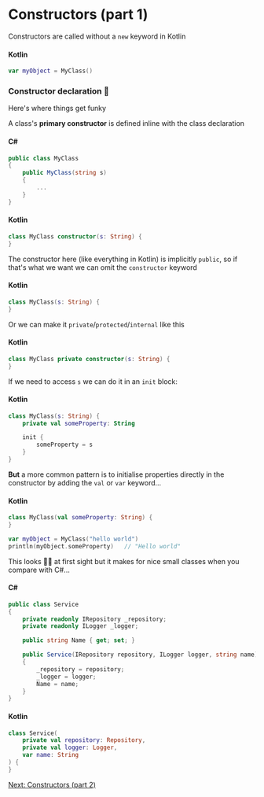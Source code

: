 # Constructors (part 1)
Constructors are called without a `new` keyword in Kotlin

#### Kotlin
```kotlin
var myObject = MyClass()
```

### Constructor declaration :exploding_head:
Here's where things get funky

A class's **primary constructor** is defined inline with the class declaration

#### C#
```csharp
public class MyClass
{
    public MyClass(string s)
    {
        ...
    }
}
```

#### Kotlin
```kotlin
class MyClass constructor(s: String) {
}
```

The constructor here (like everything in Kotlin) is implicitly `public`, so if that's what we want we can omit the `constructor` keyword

#### Kotlin
```kotlin
class MyClass(s: String) {
}
```

Or we can make it `private`/`protected`/`internal` like this

#### Kotlin
```kotlin
class MyClass private constructor(s: String) {
}
```

If we need to access `s` we can do it in an `init` block:

#### Kotlin
```kotlin
class MyClass(s: String) {
    private val someProperty: String

    init {
        someProperty = s
    }
}
```

**But** a more common pattern is to initialise properties directly in the constructor by adding the `val` or `var` keyword...

#### Kotlin
```kotlin
class MyClass(val someProperty: String) {
}

var myObject = MyClass("hello world")
println(myObject.someProperty)   // "Hello world"
```

This looks :face_with_spiral_eyes: at first sight but it makes for nice small classes when you compare with C#...

#### C#
```csharp
public class Service
{
    private readonly IRepository _repository;
    private readonly ILogger _logger;

    public string Name { get; set; }

    public Service(IRepository repository, ILogger logger, string name)
    {
        _repository = repository;
        _logger = logger;
        Name = name;
    }
}
```

#### Kotlin
```kotlin
class Service(
    private val repository: Repository,
    private val logger: Logger,
    var name: String
) {
}
```

[Next: Constructors (part 2)](03-03-constructors-part-2.md)
